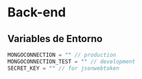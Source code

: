 # Back-end

## Variables de Entorno
```js
MONGOCONNECTION = "" // production
MONGOCONNECTION_TEST = "" // development
SECRET_KEY = "" // for jsonwebtoken
```

